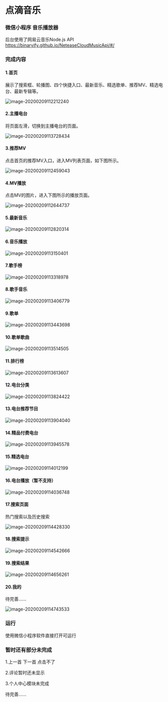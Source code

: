 # 点滴音乐 

### 微信小程序 音乐播放器

后台使用了网易云音乐Node.js API  https://binaryify.github.io/NeteaseCloudMusicApi/#/ 

### 完成内容

#### 1.首页

展示了搜索框、轮播图、四个快捷入口、最新音乐、精选歌单、推荐MV、精选电台、最新专辑等。

![image-20200209112212240](.\readmePic\image-20200209112212240.png)

#### 2.主播电台

将页面左滑，切换到主播电台的页面。

![image-20200209113728434](.\readmePic\image-20200209113728434.png)

#### 3.推荐MV

点击首页的推荐MV入口，进入MV列表页面，如下图所示。

![image-20200209112459043](.\readmePic\image-20200209112459043.png)

#### 4.MV播放

点击MV的图片，进入下图所示的播放页面。

![image-20200209112644737](.\readmePic\image-20200209112644737.png)

#### 5.最新音乐

![image-20200209112820314](.\readmePic\image-20200209112820314.png)

#### 6.音乐播放

![image-20200209113150401](.\readmePic\image-20200209113150401.png)

#### 7.歌手榜

![image-20200209113318978](.\readmePic\image-20200209113318978.png)

#### 8.歌手音乐

![image-20200209113406779](.\readmePic\image-20200209113406779.png)

#### 9.歌单

![image-20200209113443698](.\readmePic\image-20200209113443698.png)

#### 10.歌单歌曲

![image-20200209113514505](.\readmePic\image-20200209113514505.png)

#### 11.排行榜

![image-20200209113613607](.\readmePic\image-20200209113613607.png)

#### 12.电台分类

![image-20200209113824422](.\readmePic\image-20200209113824422.png)

#### 13.电台推荐节目

![image-20200209113904040](.\readmePic\image-20200209113904040.png)

#### 14.精品付费电台

![image-20200209113945578](.\readmePic\image-20200209113945578.png)

#### 15.精选电台

![image-20200209114012199](.\readmePic\image-20200209114012199.png)

#### 16.电台播放（暂不支持）

![image-20200209114036748](.\readmePic\image-20200209114036748.png)



#### 17.搜索页面

热门搜索以及历史搜索

![image-20200209114428330](.\readmePic\image-20200209114428330.png)

#### 18.搜索提示

![image-20200209114542666](.\readmePic\image-20200209114542666.png)

#### 19.搜索结果

![image-20200209114656261](.\readmePic\image-20200209114656261.png)

#### 20.我的

待完善......

![image-20200209114743533](.\readmePic\image-20200209114743533.png)

### 运行

使用微信小程序软件直接打开可运行

### 暂时还有部分未完成

1.上一首 下一首 点击不了

2.评论暂时还未显示

3.个人中心模块未完成

待完善......

